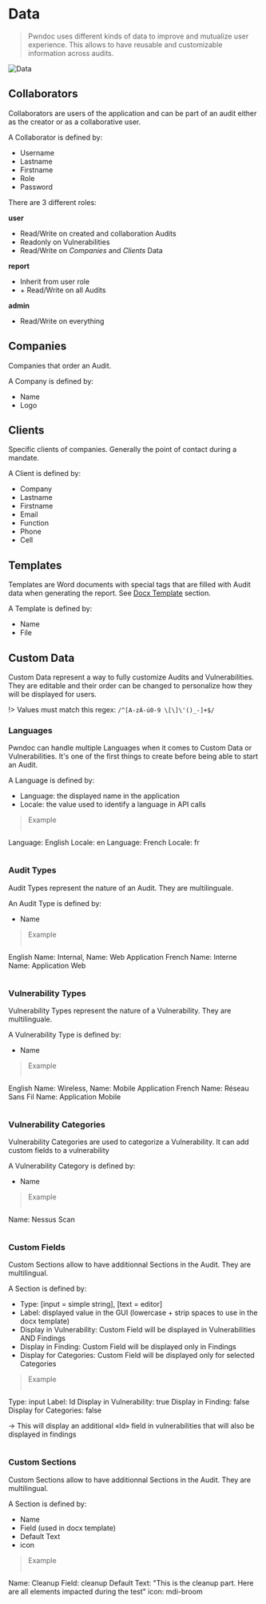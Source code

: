 # Data

> Pwndoc uses different kinds of data to improve and mutualize user experience. This allows to have reusable and customizable information across audits.

![Data](_images/collaborators.png)


## Collaborators

Collaborators are users of the application and can be part of an audit either as the creator or as a collaborative user.

A Collaborator is defined by:

- Username
- Lastname
- Firstname
- Role
- Password

There are 3 different roles:

**user**

- Read/Write on created and collaboration Audits
- Readonly on Vulnerabilities
- Read/Write on *Companies* and *Clients* Data

**report**

- Inherit from user role
- \+ Read/Write on all Audits

**admin**

- Read/Write on everything


## Companies

Companies that order an Audit.

A Company is defined by:

- Name
- Logo


## Clients

Specific clients of companies. Generally the point of contact during a mandate.

A Client is defined by:

- Company
- Lastname
- Firstname
- Email
- Function
- Phone
- Cell

## Templates

Templates are Word documents with special tags that are filled with Audit data when generating the report. See [Docx Template](/docxtemplate.md) section.

A Template is defined by:

- Name
- File

## Custom Data

Custom Data represent a way to fully customize Audits and Vulnerabilities. They are editable and their order can be changed to personalize how they will be displayed for users.

!> Values must match this regex:  `/^[A-zÀ-ú0-9 \[\]\'()_-]+$/`

### Languages

Pwndoc can handle multiple Languages when it comes to Custom Data or Vulnerabilities. It's one of the first things to create before being able to start an Audit.

A Language is defined by:

- Language: the displayed name in the application
- Locale: the value used to identify a language in API calls

> Example
> ```
Language: English   Locale: en
Language: French    Locale: fr
> ```

### Audit Types

Audit Types represent the nature of an Audit. They are multilinguale.

An Audit Type is defined by:

- Name

> Example
>```
English
    Name: Internal,
    Name: Web Application
French
    Name: Interne
    Name: Application Web
> ```

### Vulnerability Types

Vulnerability Types represent the nature of a Vulnerability. They are multilinguale.

A Vulnerability Type is defined by:

- Name

> Example
>```
English
    Name: Wireless,
    Name: Mobile Application
French
    Name: Réseau Sans Fil
    Name: Application Mobile
> ```

### Vulnerability Categories

Vulnerability Categories are used to categorize a Vulnerability. It can add custom fields to a vulnerability

A Vulnerability Category is defined by:

- Name

> Example
>```
Name: Nessus Scan
> ```

### Custom Fields

Custom Sections allow to have additionnal Sections in the Audit. They are multilingual.

A Section is defined by:

- Type: [input = simple string], [text = editor]
- Label: displayed value in the GUI (lowercase + strip spaces to use in the docx template)
- Display in Vulnerability: Custom Field will be displayed in Vulnerabilities AND Findings
- Display in Finding: Custom Field will be displayed only in Findings
- Display for Categories: Custom Field will be displayed only for selected Categories

> Example
> ```
Type: input
Label: Id
Display in Vulnerability: true
Display in Finding: false
Display for Categories: false
>  
-> This will display an additional «Id» field in vulnerabilities that will also be displayed in findings
>```

### Custom Sections

Custom Sections allow to have additionnal Sections in the Audit. They are multilingual.

A Section is defined by:

- Name
- Field (used in docx template)
- Default Text
- icon

> Example
> ```
Name: Cleanup
Field: cleanup
Default Text: "This is the cleanup part.
               Here are all elements impacted during the test"
icon: mdi-broom
>```
